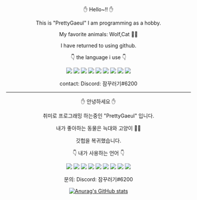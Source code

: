 <div align=center>

✋ Hello~!! ✋

This is "PrettyGaeul" I am programming as a hobby.

My favorite animals: Wolf,Cat 🐺🐱

I have returned to using github.

👇 the language i use 👇

<a href="https://java.com/ko/download/ie_manual.jsp?locale=ko"><img src="https://img.shields.io/badge/Java-orange?style=flat-square&logo=Java&logoColor=white"/></a> <a href="https://www.ecma-international.org/publications-and-standards/standards/ecma-262/"><img src="https://img.shields.io/badge/JavaScript-orange?style=flat-square&logo=JavaScript&logoColor=white"/></a> <a href="https://devgear.co.kr/archives/products/delphi"><img src="https://img.shields.io/badge/Delphi-EE1F35?style=flat-square&logo=Delphi&logoColor=white"/></a> <a href="https://coffeescript.org/"><img src="https://img.shields.io/badge/CoffeeScript-2F2625?style=flat-square&logo=CoffeeScript&logoColor=white"/></a> <a href="https://www.php.net/"><img src="https://img.shields.io/badge/PHP-777BB4?style=flat-square&logo=PHP&logoColor=white"/></a> <a href="https://github.com/PrettyGaeul"><img src="https://img.shields.io/badge/HTML5-E34F26?style=flat-square&logo=HTML5&logoColor=white"/></a> <a href="https://lesscss.org/"><img src="https://img.shields.io/badge/Less-1D365D?style=flat-square&logo=Less&logoColor=white"/></a> <a href="https://en.cppreference.com/w/"><img src="https://img.shields.io/badge/C-A8B9CC?style=flat-square&logo=C&logoColor=white"/></a> <a href="https://isocpp.org/"><img src="https://img.shields.io/badge/C++-00599C?style=flat-square&logo=C%2B%2B&logoColor=white"/></a>

contact: Discord: 잠꾸러기#6200
  
-----------------------------------------------------------------------------------------------------------------------------------------------------------------------------

✋ 안녕하세요 ✋

취미로 프로그래밍 하는중인 "PrettyGaeul" 입니다.

내가 좋아하는 동물은 늑대와 고양이 🐺🐱

깃헙을 복귀했습니다.

👇 내가 사용하는 언어 👇

<a href="https://java.com/ko/download/ie_manual.jsp?locale=ko"><img src="https://img.shields.io/badge/Java-orange?style=flat-square&logo=Java&logoColor=white"/></a> <a href="https://www.ecma-international.org/publications-and-standards/standards/ecma-262/"><img src="https://img.shields.io/badge/JavaScript-orange?style=flat-square&logo=JavaScript&logoColor=white"/></a> <a href="https://devgear.co.kr/archives/products/delphi"><img src="https://img.shields.io/badge/Delphi-EE1F35?style=flat-square&logo=Delphi&logoColor=white"/></a> <a href="https://coffeescript.org/"><img src="https://img.shields.io/badge/CoffeeScript-2F2625?style=flat-square&logo=CoffeeScript&logoColor=white"/></a> <a href="https://www.php.net/"><img src="https://img.shields.io/badge/PHP-777BB4?style=flat-square&logo=PHP&logoColor=white"/></a> <a href="https://github.com/PrettyGaeul"><img src="https://img.shields.io/badge/HTML5-E34F26?style=flat-square&logo=HTML5&logoColor=white"/></a> <a href="https://lesscss.org/"><img src="https://img.shields.io/badge/Less-1D365D?style=flat-square&logo=Less&logoColor=white"/></a> <a href="https://en.cppreference.com/w/"><img src="https://img.shields.io/badge/C-A8B9CC?style=flat-square&logo=C&logoColor=white"/></a> <a href="https://isocpp.org/"><img src="https://img.shields.io/badge/C++-00599C?style=flat-square&logo=C%2B%2B&logoColor=white"/></a>
  
문의: Discord: 잠꾸러기#6200

<a href="https://github.com/PrettyGaeul">![Anurag's GitHub stats](https://github-readme-stats.vercel.app/api?username=PrettyGaeul&show_icons=true&theme=radical)</a>

</div>
